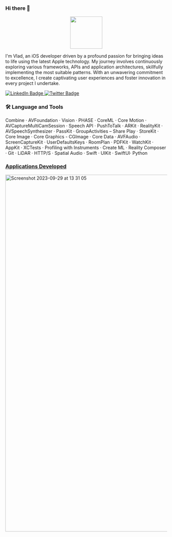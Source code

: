 ### Hi there 👋

<div id="header" align="center">
  <img src="https://media.giphy.com/media/vUxZg4gUVf9Ep7IJ4u/giphy.gif?cid=ecf05e47e34mpirbfnd63xg42nli895tlyxg3twnejy84hwt&ep=v1_stickers_search&rid=giphy.gif&ct=s" width="100"/>
</div>

I'm Vlad, an iOS developer driven by a profound passion for bringing ideas to life using the latest Apple technology. My journey involves continuously exploring various frameworks, APIs and application architectures, skillfully implementing the most suitable patterns. With an unwavering commitment to excellence, I create captivating user experiences and foster innovation in every project I undertake.

<div id="badges">
  <a href="your-linkedin-URL">
    <img src="https://img.shields.io/badge/LinkedIn-blue?style=for-the-badge&logo=linkedin&logoColor=white" alt="LinkedIn Badge"/>
  </a>
  <a href="your-twitter-URL">
    <img src="https://img.shields.io/badge/Twitter-blue?style=for-the-badge&logo=twitter&logoColor=white" alt="Twitter Badge"/>
  </a>
</div>

### 🛠️ Language and Tools
Combine ·
AVFoundation ·
Vision ·
PHASE ·
CoreML ·
Core Motion ·
AVCaptureMultiCamSession ·
Speech API ·
PushToTalk ·
ARKit ·
RealityKit ·
AVSpeechSynthesizer ·
PassKit ·
GroupActivities – Share Play ·
StoreKit ·
Core Image ·
Core Graphics - CGImage ·
Core Data ·
AVFAudio ·
ScreenCaptureKit ·
UserDefaultsKeys ·
RoomPlan ·
PDFKit ·
WatchKit · AppKit · XCTests ·
Profiling with Instruments · Create ML · Reality Composer · Git · LiDAR ·
HTTP/S · Spatial Audio · Swift · UIKit · SwiftUI· Python

### [Applications Developed](https://apps.apple.com/tt/developer/asociația-unpi-pentru-școlari/id1553905842)

<img width="1110" alt="Screenshot 2023-09-29 at 13 31 05" src="https://github.com/Vvlladd/Vvlladd/assets/88333833/1261764a-066d-45cc-893b-f42a773aab74">

